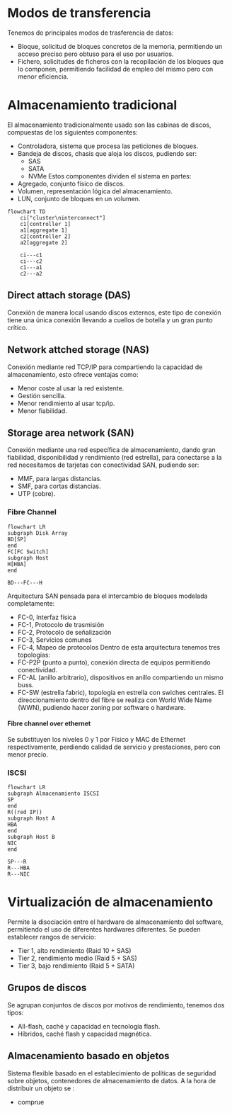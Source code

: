 # Modos de transferencia
Tenemos do principales modos de trasferencia de datos:
- Bloque, solicitud de bloques concretos de la memoria, permitiendo un acceso preciso pero obtuso para el uso por usuarios.
- Fichero, solicitudes de ficheros con la recopilación de los bloques que lo componen, permitiendo facilidad de empleo del mismo pero con menor eficiencia.
# Almacenamiento tradicional
El almacenamiento tradicionalmente usado son las cabinas de discos, compuestas de los siguientes componentes:
- Controladora, sistema que procesa las peticiones de bloques.
- Bandeja de discos, chasis que aloja los discos, pudiendo ser:
	- SAS
	- SATA
	- NVMe
Estos componentes dividen el sistema en partes:
- Agregado, conjunto físico de discos.
- Volumen, representación lógica del almacenamiento.
- LUN, conjunto de bloques en un volumen.
```mermaid
flowchart TD
	ci["cluster\ninterconnect"]
	c1[controller 1]
	a1[aggregate 1]
	c2[controller 2]
	a2[aggregate 2]

	ci---c1
	ci---c2
	c1---a1
	c2---a2
```
## Direct attach storage (DAS)
Conexión de manera local usando discos externos, este tipo de conexión tiene una única conexión llevando a cuellos de botella y un gran punto crítico.
## Network attched storage (NAS)
Conexión mediante red TCP/IP para compartiendo la capacidad de almacenamiento, esto ofrece ventajas como:
- Menor coste al usar la red existente.
- Gestión sencilla.
- Menor rendimiento al usar tcp/ip.
- Menor fiabilidad.
## Storage area network (SAN)
Conexión mediante una red específica de almacenamiento, dando gran fiabilidad, disponibilidad y rendimiento (red estrella), para conectarse a la red necesitamos de tarjetas con conectividad SAN, pudiendo ser:
- MMF, para largas distancias.
- SMF, para cortas distancias.
- UTP (cobre).
### Fibre Channel
```mermaid
flowchart LR
subgraph Disk Array
BD[SP]
end
FC[FC Switch]
subgraph Host
H[HBA]
end

BD---FC---H
```
Arquitectura SAN pensada para el intercambio de bloques modelada completamente:
- FC-0, Interfaz física
- FC-1, Protocolo de trasmisión
- FC-2, Protocolo de señalización
- FC-3, Servicios comunes
- FC-4, Mapeo de protocolos
Dentro de esta arquitectura tenemos tres topologías:
- FC-P2P (punto a punto), conexión directa de equipos permitiendo conectividad.
- FC-AL (anillo arbitrario), dispositivos en anillo compartiendo un mismo buss.
- FC-SW (estrella fabric), topología en estrella con swiches centrales.
El direccionamiento dentro del fibre se realiza con World Wide Name (WWN), pudiendo hacer zoning por software o hardware.
#### Fibre channel over ethernet
Se substituyen los niveles 0 y 1 por Físico y MAC de Ethernet respectivamente, perdiendo calidad de servicio y prestaciones, pero con menor precio.
### ISCSI
```mermaid
flowchart LR
subgraph Almacenamiento ISCSI
SP
end
R((red IP))
subgraph Host A
HBA
end
subgraph Host B
NIC
end

SP---R
R---HBA
R---NIC
```
# Virtualización de almacenamiento
Permite la disociación entre el hardware de almacenamiento del software, permitiendo el uso de diferentes hardwares diferentes. Se pueden establecer rangos de servicio:
- Tier 1, alto rendimiento (Raid 10 + SAS)
- Tier 2, rendimiento medio (Raid 5 + SAS)
- Tier 3, bajo rendimiento (Raid 5 + SATA)
## Grupos de discos
Se agrupan conjuntos de discos por motivos de rendimiento, tenemos dos tipos:
- All-flash, caché y capacidad en tecnología flash.
- Híbridos, caché flash y capacidad magnética.
## Almacenamiento basado en objetos
Sistema flexible basado en el establecimiento de políticas de seguridad sobre objetos, contenedores de almacenamiento de datos.
A la hora de distribuir un objeto se :
- comprue